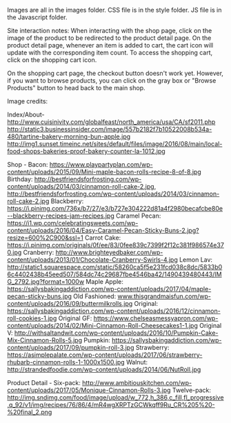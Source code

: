 Images are all in the images folder. 
CSS file is in the style folder. 
JS file is in the Javascript folder. 

Site interaction notes: 
When interacting with the shop page, click on the image of the product to be redirected to the product detail page. On the product detail page, whenever an item is added to cart, the cart icon will update with the corresponding item count. To access the shopping cart, click on the shopping cart icon. 

On the shopping cart page, the checkout button doesn't work yet. However, if you want to browse products, you can click on the gray box or "Browse Products" button to head back to the main shop. 

Image credits: 

Index/About-
http://www.cuisinivity.com/globalfeast/north_america/usa/CA/sf2011.php 
http://static3.businessinsider.com/image/557b2182f7b10522008b534a-480/tartine-bakery-morning-bun-apple.jpg 
http://img1.sunset.timeinc.net/sites/default/files/image/2016/08/main/local-food-shops-bakeries-proof-bakery-counter-la-1012.jpg 

Shop - 
Bacon: https://www.playpartyplan.com/wp-content/uploads/2015/09/Mini-maple-bacon-rolls-recipe-8-of-8.jpg
Birthday: http://bestfriendsforfrosting.com/wp-content/uploads/2014/03/cinnamon-roll-cake-2.jpg, http://bestfriendsforfrosting.com/wp-content/uploads/2014/03/cinnamon-roll-cake-2.jpg
Blackberry: https://i.pinimg.com/736x/b7/27/e3/b727e304222d81a4f2980becafcbe80e--blackberry-recipes-jam-recipes.jpg
Caramel Pecan: https://i1.wp.com/celebratingsweets.com/wp-content/uploads/2016/04/Easy-Caramel-Pecan-Sticky-Buns-2.jpg?resize=600%2C900&ssl=1
Carrot Cake: https://i.pinimg.com/originals/0f/ee/83/0fee839c7399f2f12c381f986574e370.jpg
Cranberry: http://www.brighteyedbaker.com/wp-content/uploads/2013/01/Chocolate-Cranberry-Swirls-4.jpg 
Lemon Lav: http://static1.squarespace.com/static/58260ca5f5e231fcd038c8dc/5833b06c4402438b45eed507/584dc74c29687fbe4546ba42/1490439480443/IMG_2792.jpg?format=1000w 
Maple Apple: https://sallysbakingaddiction.com/wp-content/uploads/2017/04/maple-pecan-sticky-buns.jpg
Old Fashioned: www.thisgrandmaisfun.com/wp-content/uploads/2016/09/buttermilkrolls.jpg
Original: https://sallysbakingaddiction.com/wp-content/uploads/2016/12/cinnamon-roll-cookies-1.jpg
Original GF: https://www.chelseasmessyapron.com/wp-content/uploads/2014/02/Mini-Cinnamon-Roll-Cheesecakes1-1.jpg
Original V: http://withsaltandwit.com/wp-content/uploads/2016/10/Pumpkin-Cake-Mix-Cinnamon-Rolls-5.jpg
Pumpkin: https://sallysbakingaddiction.com/wp-content/uploads/2017/09/pumpkin-roll-3.jpg
Strawberry: https://asimplepalate.com/wp-content/uploads/2017/06/strawberry-rhubarb-cinnamon-rolls-1-1000x1500.jpg 
Walnut: http://strandedfoodie.com/wp-content/uploads/2014/06/NutRoll.jpg

Product Detail - 
Six-pack: http://www.ambitiouskitchen.com/wp-content/uploads/2017/05/Monique-Cinnamon-Rolls-3.jpg 
Twelve-pack: http://img.sndimg.com/food/image/upload/w_772,h_386,c_fill,fl_progressive,q_92/v1/img/recipes/76/86/4/mR4wgXRPTzGCWkqff9Ru_CR%205%20-%20final_2.png 

